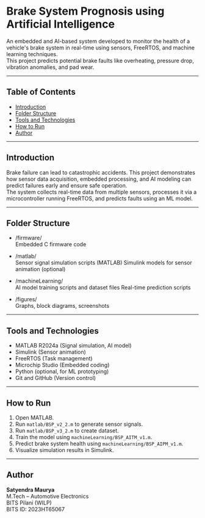 
# Brake System Prognosis using Artificial Intelligence

An embedded and AI-based system developed to monitor the health of a vehicle's brake system in real-time using sensors, FreeRTOS, and machine learning techniques.  
This project predicts potential brake faults like overheating, pressure drop, vibration anomalies, and pad wear.

---

## Table of Contents
- [Introduction](#introduction)
- [Folder Structure](#folder-structure)
- [Tools and Technologies](#tools-and-technologies)
- [How to Run](#how-to-run)
- [Author](#author)

---

## Introduction

Brake failure can lead to catastrophic accidents. This project demonstrates how sensor data acquisition, embedded processing, and AI modeling can predict failures early and ensure safe operation.  
The system collects real-time data from multiple sensors, processes it via a microcontroller running FreeRTOS, and predicts faults using an ML model.

---

## Folder Structure

- /firmware/  
  Embedded C firmware code

- /matlab/  
  Sensor signal simulation scripts (MATLAB) 
  Simulink models for sensor animation (optional)

- /machineLearning/  
  AI model training scripts and dataset files
  Real-time prediction scripts

- /figures/  
  Graphs, block diagrams, screenshots

---

## Tools and Technologies

- MATLAB R2024a (Signal simulation, AI model)
- Simulink (Sensor animation)
- FreeRTOS (Task management)
- Microchip Studio (Embedded coding)
- Python (optional, for ML prototyping)
- Git and GitHub (Version control)

---

## How to Run

1. Open MATLAB.
2. Run `matlab/BSP_v2_2.m` to generate sensor signals.
3. Run `matlab/BSP_v3_2.m` to create dataset.
4. Train the model using `machineLearning/BSP_AITM_v1.m`.
5. Predict brake system health using `machineLearning/BSP_AIPM_v1.m`.
6. Visualize simulation results in Simulink.

---

## Author

**Satyendra Maurya**  
M.Tech – Automotive Electronics  
BITS Pilani (WILP)  
BITS ID: 2023HT65067
